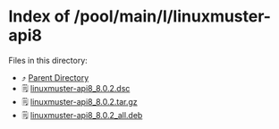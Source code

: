 
# Index of /pool/main/l/linuxmuster-api8
Files in this directory:
- ⤴ [Parent Directory](../)
- 🗒 [linuxmuster-api8_8.0.2.dsc](linuxmuster-api8_8.0.2.dsc)
- 🗒 [linuxmuster-api8_8.0.2.tar.gz](linuxmuster-api8_8.0.2.tar.gz)
- 🗒 [linuxmuster-api8_8.0.2_all.deb](linuxmuster-api8_8.0.2_all.deb)
